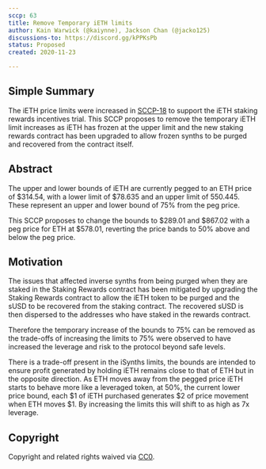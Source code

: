 ```yaml
---
sccp: 63
title: Remove Temporary iETH limits
author: Kain Warwick (@kaiynne), Jackson Chan (@jacko125)
discussions-to: https://discord.gg/kPPKsPb
status: Proposed
created: 2020-11-23

---
```


## Simple Summary
<!--"If you can't explain it simply, you don't understand it well enough." Provide a simplified and layman-accessible explanation of the SCCP.-->
The iETH price limits were increased in [SCCP-18](./sccp-18) to support the iETH staking rewards incentives trial. This SCCP proposes to remove the temporary iETH limit increases as iETH has frozen at the upper limit and the new staking rewards contract has been upgraded to allow frozen synths to be purged and recovered from the contract itself.

## Abstract
<!--A short (~200 word) description of the variable change proposed.-->
The upper and lower bounds of iETH are currently pegged to an ETH price of $314.54, with a lower limit of $78.635 and an upper limit of 550.445. These represent an upper and lower bound of 75% from the peg price.

This SCCP proposes to change the bounds to $289.01 and $867.02 with a peg price for ETH at $578.01, reverting the price bands to 50% above and below the peg price.

## Motivation
<!--The motivation is critical for SCCPs that want to update variables within Synthetix. It should clearly explain why the existing variable is not incentive aligned. SCCP submissions without sufficient motivation may be rejected outright.-->
The issues that affected inverse synths from being purged when they are staked in the Staking Rewards contract has been mitigated by upgrading the Staking Rewards contract to allow the iETH token to be purged and the sUSD to be recovered from the staking contract. The recovered sUSD is then dispersed to the addresses who have staked in the rewards contract.

Therefore the temporary increase of the bounds to 75% can be removed as the trade-offs of increasing the limits to 75% were observed to have increased the leverage and risk to the protocol beyond safe levels.

There is a trade-off present in the iSynths limits, the bounds are intended to ensure profit generated by holding iETH remains close to that of ETH but in the opposite direction. As ETH moves away from the pegged price iETH starts to behave more like a leveraged token, at 50%, the current lower price bound, each $1 of iETH purchased generates $2 of price movement when ETH moves $1. By increasing the limits this will shift to as high as 7x leverage.


## Copyright
Copyright and related rights waived via [CC0](https://creativecommons.org/publicdomain/zero/1.0/).
